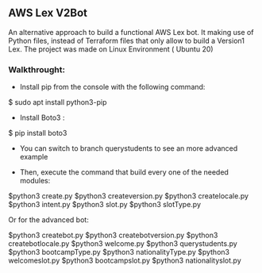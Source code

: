 ## AWS Lex V2Bot 

An alternative approach to build a functional AWS Lex bot.
It making use of Python files, instead of Terraform files that only allow to build a Version1 Lex.
The project was made on Linux Environment ( Ubuntu 20)

### Walkthrought:

*   Install pip from the console with the following command:

$ sudo apt install python3-pip

*   Install Boto3 :

$ pip install boto3

*   You can switch to branch querystudents to see an more advanced example

*   Then, execute the command that build every one of the needed modules:

$python3 create.py
$python3 createversion.py
$python3 createlocale.py
$python3 intent.py
$python3 slot.py
$python3 slotType.py

Or for the advanced bot:

$python3 createbot.py
$python3 createbotversion.py
$python3 createbotlocale.py
$python3 welcome.py
$python3 querystudents.py
$python3 bootcampType.py
$python3 nationalityType.py
$python3 welcomeslot.py
$python3 bootcampslot.py
$python3 nationalityslot.py



